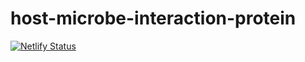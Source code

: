 # host-microbe-interaction-protein

[![Netlify Status](https://api.netlify.com/api/v1/badges/aa7c8175-ce4f-4b5d-8320-f557731f7bcb/deploy-status)](https://app.netlify.com/sites/lorentz-host-microbe-interaction/deploys)